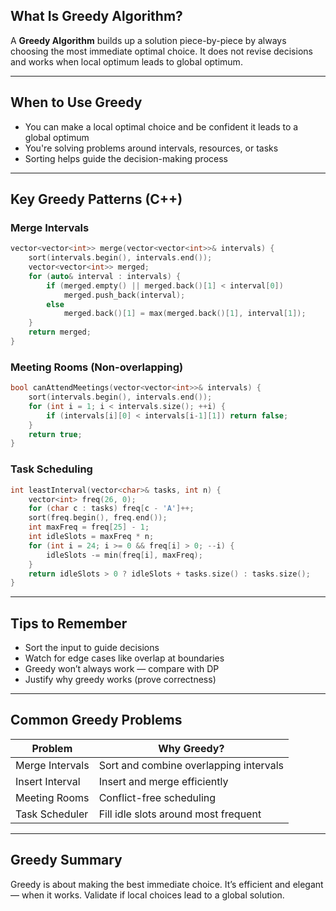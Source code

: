 
## What Is Greedy Algorithm?

A **Greedy Algorithm** builds up a solution piece-by-piece by always choosing the most immediate optimal choice. It does not revise decisions and works when local optimum leads to global optimum.

---

## When to Use Greedy

* You can make a local optimal choice and be confident it leads to a global optimum
* You're solving problems around intervals, resources, or tasks
* Sorting helps guide the decision-making process

---

## Key Greedy Patterns (C++)

### Merge Intervals

```cpp
vector<vector<int>> merge(vector<vector<int>>& intervals) {
    sort(intervals.begin(), intervals.end());
    vector<vector<int>> merged;
    for (auto& interval : intervals) {
        if (merged.empty() || merged.back()[1] < interval[0])
            merged.push_back(interval);
        else
            merged.back()[1] = max(merged.back()[1], interval[1]);
    }
    return merged;
}
```

### Meeting Rooms (Non-overlapping)

```cpp
bool canAttendMeetings(vector<vector<int>>& intervals) {
    sort(intervals.begin(), intervals.end());
    for (int i = 1; i < intervals.size(); ++i) {
        if (intervals[i][0] < intervals[i-1][1]) return false;
    }
    return true;
}
```

### Task Scheduling

```cpp
int leastInterval(vector<char>& tasks, int n) {
    vector<int> freq(26, 0);
    for (char c : tasks) freq[c - 'A']++;
    sort(freq.begin(), freq.end());
    int maxFreq = freq[25] - 1;
    int idleSlots = maxFreq * n;
    for (int i = 24; i >= 0 && freq[i] > 0; --i) {
        idleSlots -= min(freq[i], maxFreq);
    }
    return idleSlots > 0 ? idleSlots + tasks.size() : tasks.size();
}
```

---

## Tips to Remember

* Sort the input to guide decisions
* Watch for edge cases like overlap at boundaries
* Greedy won’t always work — compare with DP
* Justify why greedy works (prove correctness)

---

## Common Greedy Problems

| Problem              | Why Greedy?                             |
|----------------------|------------------------------------------|
| Merge Intervals      | Sort and combine overlapping intervals   |
| Insert Interval      | Insert and merge efficiently             |
| Meeting Rooms        | Conflict-free scheduling                 |
| Task Scheduler       | Fill idle slots around most frequent     |

---

## Greedy Summary

Greedy is about making the best immediate choice. It’s efficient and elegant — when it works. Validate if local choices lead to a global solution.
